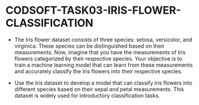 # CODSOFT-TASK03-IRIS-FLOWER-CLASSIFICATION

* The Iris flower dataset consists of three species: setosa, versicolor,
and virginica. These species can be distinguished based on their
measurements. Now, imagine that you have the measurements
of Iris flowers categorized by their respective species. Your
objective is to train a machine learning model that can learn from
these measurements and accurately classify the Iris flowers into
their respective species.

* Use the Iris dataset to develop a model that can classify iris
flowers into different species based on their sepal and petal
measurements. This dataset is widely used for introductory
classification tasks.
